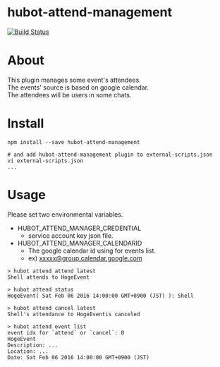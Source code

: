 # hubot-attend-management

[![Build Status](https://travis-ci.org/ara-ta3/hubot-attend-management.svg?branch=master)](https://travis-ci.org/ara-ta3/hubot-attend-management)

# About

This plugin manages some event's attendees.  
The events' source is based on google calendar.  
The attendees will be users in some chats.  

# Install

```
npm install --save hubot-attend-management

# and add hubot-attend-management plugin to external-scripts.json
vi external-scripts.json
...
```

# Usage

Please set two environmental variables.

* HUBOT_ATTEND_MANAGER_CREDENTIAL
  * service account key json file.
* HUBOT_ATTEND_MANAGER_CALENDARID
  * The google calendar id using for events list.
  * ex) xxxxx@group.calendar.google.com

```
> hubot attend attend latest
Shell attends to HogeEvent

> hubot attend status
HogeEvent( Sat Feb 06 2016 14:00:00 GMT+0900 (JST) ): Shell

> hubot attend cancel latest
Shell's attendance to HogeEventis canceled

> hubot attend event list
event idx for `attend` or `cancel`: 0
HogeEvent
Description: ...
Location: ...
Date: Sat Feb 06 2016 14:00:00 GMT+0900 (JST)
```
